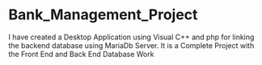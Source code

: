 # Bank_Management_Project
I have created a Desktop Application using Visual C++ and php for linking the backend database using MariaDb Server. It is a Complete Project with the Front End and Back End Database Work
